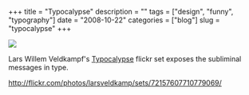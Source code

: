 +++
title = "Typocalypse"
description = ""
tags = ["design", "funny", "typography"]
date = "2008-10-22"
categories = ["blog"]
slug = "typocalypse"
+++



  <div class="notebook-screenshot"><a href="http://flickr.com/photos/larsveldkamp/sets/72157607710779069/"><img src="//konigi.com/media/notebook/typocalypse.jpg" class="notebook-image" /></a></div><p>Lars Willem Veldkampf's <a href="http://flickr.com/photos/larsveldkamp/sets/72157607710779069/">Typocalypse</a> flickr set exposes the subliminal messages in type.</p>
    
  <a href="http://flickr.com/photos/larsveldkamp/sets/72157607710779069/">http://flickr.com/photos/larsveldkamp/sets/72157607710779069/</a>
